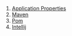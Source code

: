 1. [Application Properties](notes.application.properties.md)
2.  [Maven](notes.mvn.md)
3.  [Pom](notes.pom.md)
4.  [Intellij](notes.setupIntellij.md)
